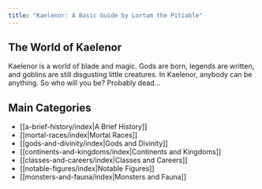 ```yaml
---
title: "Kaelenor: A Basic Guide by Lortam the Pitiable"
---
```

## The World of Kaelenor

Kaelenor is a world of blade and magic. Gods are born, legends are written, and goblins are still disgusting little creatures. In Kaelenor, anybody can be anything. So who will you be? Probably dead...

## Main Categories
- [[a-brief-history/index|A Brief History]]
- [[mortal-races/index|Mortal Races]]
- [[gods-and-divinity/index|Gods and Divinity]]
- [[continents-and-kingdoms/index|Continents and Kingdoms]]
- [[classes-and-careers/index|Classes and Careers]]
- [[notable-figures/index|Notable Figures]]
- [[monsters-and-fauna/index|Monsters and Fauna]]
